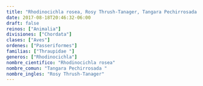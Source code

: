 ```yaml
---
title: "Rhodinocichla rosea, Rosy Thrush-Tanager, Tangara Pechirrosada "
date: 2017-08-18T20:46:32-06:00
draft: false
reinos: ["Animalia"]
divisiones: ["Chordata"]
clases: ["Aves"]
ordenes: ["Passeriformes"]
familias: ["Thraupidae "]
generos: ["Rhodinocichla"]
nombre_cientifico: "Rhodinocichla rosea"
nombre_comun: "Tangara Pechirrosada "
nombre_ingles: "Rosy Thrush-Tanager"
---
```

